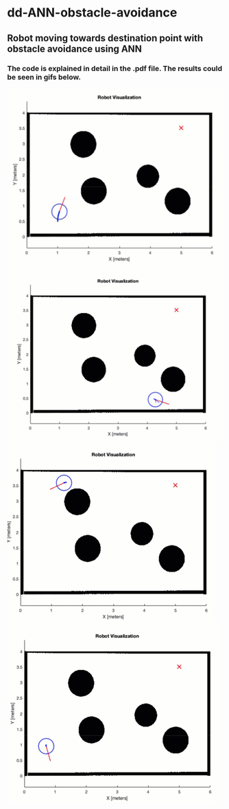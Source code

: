 # dd-ANN-obstacle-avoidance
## Robot moving towards destination point with obstacle avoidance using ANN

### The code is explained in detail in the .pdf file. The results could be seen in gifs below.

![1](https://github.com/androbaza/dd-ANN-obstacle-avoidance/blob/main/gifs/1.gif)
![2](https://github.com/androbaza/dd-ANN-obstacle-avoidance/blob/main/gifs/2.gif)
![3](https://github.com/androbaza/dd-ANN-obstacle-avoidance/blob/main/gifs/3.gif)
![4](https://github.com/androbaza/dd-ANN-obstacle-avoidance/blob/main/gifs/4.gif)
